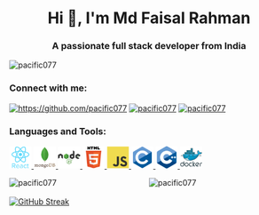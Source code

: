 <h1 align="center">Hi 👋, I'm Md Faisal Rahman</h1>
<h3 align="center">A passionate full stack developer from India</h3>

<p align="left"> <img src="https://komarev.com/ghpvc/?username=pacific077&label=Profile%20views&color=0e75b6&style=flat" alt="pacific077" /> </p>


<h3 align="left">Connect with me:</h3>
<p align="left">
<a href="https://linkedin.com/in/faisal-rahman-258367213" target="blank"><img align="center" src="https://raw.githubusercontent.com/rahuldkjain/github-profile-readme-generator/master/src/images/icons/Social/linked-in-alt.svg" alt="https://github.com/pacific077" height="30" width="40" /></a>
<a href="https://codeforces.com/profile/rahmanfaisal516" target="blank"><img align="center" src="https://raw.githubusercontent.com/rahuldkjain/github-profile-readme-generator/master/src/images/icons/Social/codeforces.svg" alt="pacific077" height="30" width="40" /></a>
<a href="https://www.leetcode.com/Pacific1623" target="blank"><img align="center" src="https://raw.githubusercontent.com/rahuldkjain/github-profile-readme-generator/master/src/images/icons/Social/leet-code.svg" alt="pacific077" height="30" width="40" /></a>
</p>

<h3 align="left">Languages and Tools:</h3>
<p align="left"><a href="https://reactjs.org/" target="_blank" rel="noreferrer"> <img src="https://raw.githubusercontent.com/devicons/devicon/master/icons/react/react-original-wordmark.svg" alt="react" width="40" height="40"/> </a><a href="https://www.mongodb.com/" target="_blank" rel="noreferrer"> <img src="https://raw.githubusercontent.com/devicons/devicon/master/icons/mongodb/mongodb-original-wordmark.svg" alt="mongodb" width="40" height="40"/> </a> <a href="https://nodejs.org" target="_blank" rel="noreferrer"> <img src="https://raw.githubusercontent.com/devicons/devicon/master/icons/nodejs/nodejs-original-wordmark.svg" alt="nodejs" width="40" height="40"/> </a>  <a href="https://www.w3.org/html/" target="_blank" rel="noreferrer"> <img src="https://raw.githubusercontent.com/devicons/devicon/master/icons/html5/html5-original-wordmark.svg" alt="html5" width="40" height="40"/> </a> <a href="https://developer.mozilla.org/en-US/docs/Web/JavaScript" target="_blank" rel="noreferrer"> <img src="https://raw.githubusercontent.com/devicons/devicon/master/icons/javascript/javascript-original.svg" alt="javascript" width="40" height="40"/> </a> <a href="https://www.cprogramming.com/" target="_blank" rel="noreferrer"> <img src="https://raw.githubusercontent.com/devicons/devicon/master/icons/c/c-original.svg" alt="c" width="40" height="40"/> </a> <a href="https://www.w3schools.com/cpp/" target="_blank" rel="noreferrer"> <img src="https://raw.githubusercontent.com/devicons/devicon/master/icons/cplusplus/cplusplus-original.svg" alt="cplusplus" width="40" height="40"/> </a> <a href="https://www.docker.com/" target="_blank" rel="noreferrer"> <img src="https://raw.githubusercontent.com/devicons/devicon/master/icons/docker/docker-original-wordmark.svg" alt="docker" width="40" height="40"/> </a>   </p>

<p><img align="left" src="https://github-readme-stats.vercel.app/api/top-langs?username=pacific077&show_icons=true&locale=en&layout=compact" alt="pacific077" /></p>

<div align="center">
  <img src="https://github-readme-stats.vercel.app/api?username=pacific077&show_icons=true&locale=en" alt="pacific077" />
</div>
<br/>
<a href="https://git.io/streak-stats"><img src="https://streak-stats.demolab.com?user=Pacific077&theme=nightfox&border_radius=4.1" alt="GitHub Streak" /></a>

